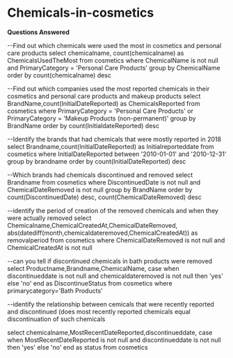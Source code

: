 # Chemicals-in-cosmetics
**Questions Answered**

--Find out which chemicals were used the most in cosmetics and personal care products
select chemicalname, count(chemicalname) as ChemicalsUsedTheMost
from cosmetics
where ChemicalName is not null and PrimaryCategory = 'Personal Care Products'
group by ChemicalName
order  by count(chemicalname) desc

--Find out which companies used the most reported chemicals in their cosmetics and personal care products and makeup products 
select BrandName,count(InitialDateReported) as ChemicalsReported
from cosmetics
where PrimaryCategory = 'Personal Care Products' or PrimaryCategory = 'Makeup Products (non-permanent)'
group by BrandName
order by count(InitialdateReported) desc


--Identify the brands that had chemicals that were mostly reported in 2018
select Brandname,count(InitialDateReported) as Initialreporteddate 
from cosmetics
where InitialDateReported between '2010-01-01' and '2010-12-31'
group  by brandname
order by count(InitialDateReported) desc

--Which brands had chemicals discontinued and removed
select Brandname
from cosmetics
where DiscontinuedDate is not null and ChemicalDateRemoved is not null
group by BrandName
order by count(DiscontinuedDate) desc, count(ChemicalDateRemoved) desc


--identify the period of creation of the removed chemicals and when they were actually removed
select Chemicalname,ChemicalCreatedAt,ChemicalDateRemoved,
abs(datediff(month,chemicaldateremoved,ChemicalCreatedAt)) as removalperiod
from cosmetics
where ChemicalDateRemoved is not null and ChemicalCreatedAt is not null

--can you tell if discontinued chemicals in bath products were removed 
select Productname,Brandname,ChemicalName,
case 
    when discontinueddate is not null and chemicaldateremoved is not null 
	then 'yes'
	else 'no'
	end as DiscontinueStatus
	from cosmetics
	where primarycategory='Bath Products'

--identify the relationship between cemicals that were recently reported and discontinued (does most recently reported chemicals equal discontinuation of such chemicals 

select chemicalname,MostRecentDateReported,discontinueddate,
case 
    when MostRecentDateReported is not null and discontinueddate is not null
	then 'yes'
	else 'no'
	end as status
	from cosmetics


